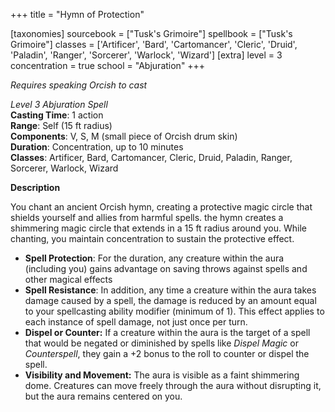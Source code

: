 +++
title = "Hymn of Protection"

[taxonomies]
sourcebook = ["Tusk's Grimoire"]
spellbook = ["Tusk's Grimoire"]
classes = ['Artificer', 'Bard', 'Cartomancer', 'Cleric', 'Druid', 'Paladin', 'Ranger', 'Sorcerer', 'Warlock', 'Wizard']
[extra]
level = 3
concentration = true
school = "Abjuration"
+++

_Requires speaking Orcish to cast_

*Level 3 Abjuration Spell*  
**Casting Time**: 1 action  
**Range**: Self (15 ft radius)  
**Components**: V, S, M (small piece of Orcish drum skin)  
**Duration**: Concentration, up to 10 minutes  
**Classes**: Artificer, Bard, Cartomancer, Cleric, Druid, Paladin, Ranger, Sorcerer, Warlock, Wizard  

**Description**

You chant an ancient Orcish hymn, creating a protective magic circle that shields yourself and allies from harmful spells. the hymn creates a shimmering magic circle that extends in a 15 ft radius around you. While chanting, you maintain concentration to sustain the protective effect.
- **Spell Protection**: For the duration, any creature within the aura (including you) gains advantage on saving throws against spells and other magical effects
- **Spell Resistance**: In addition, any time a creature within the aura takes damage caused by a spell, the damage is reduced by an amount equal to your spellcasting ability modifier (minimum of 1). This effect applies to each instance of spell damage, not just once per turn.
- **Dispel or Counter:** If a creature within the aura is the target of a spell that would be negated or diminished by spells like _Dispel Magic_ or _Counterspell_, they gain a +2 bonus to the roll to counter or dispel the spell.
- **Visibility and Movement:** The aura is visible as a faint shimmering dome. Creatures can move freely through the aura without disrupting it, but the aura remains centered on you.
